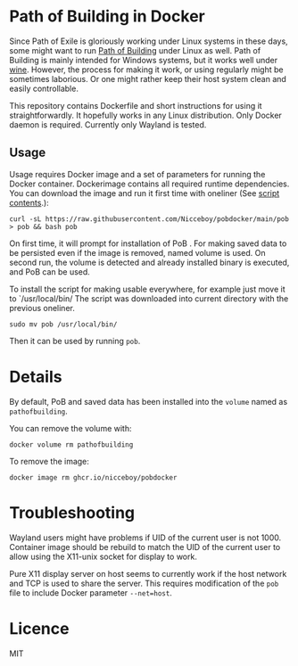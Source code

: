 # Path of Building in Docker

Since Path of Exile is gloriously working under Linux systems in these days, some might want to run [Path of Building](https://github.com/PathOfBuildingCommunity/PathOfBuilding) under Linux as well.
Path of Building is mainly intended for Windows systems, but it works well under [wine](https://www.winehq.org/).
However, the process for making it work, or using regularly might be sometimes laborious.
Or one might rather keep their host system clean and easily controllable.

This repository contains Dockerfile and short instructions for using it straightforwardly.
It hopefully works in any Linux distribution.
Only Docker daemon is required.
Currently only Wayland is tested.

## Usage

Usage requires Docker image and a set of parameters for running the Docker container.
Dockerimage contains all required runtime dependencies.
You can download the image and run it first time with oneliner (See [script contents](https://github.com/Nicceboy/pobdocker/blob/main/pob).):

```console
curl -sL https://raw.githubusercontent.com/Nicceboy/pobdocker/main/pob > pob && bash pob
```
On first time, it will prompt for installation of PoB .
For making saved data to be persisted even if the image is removed, named volume is used.
On second run, the volume is detected and already installed binary is executed, and PoB can be used.

To install the script for making usable everywhere, for example just move it to `/usr/local/bin/
The script was downloaded into current directory with the previous oneliner.

```console
sudo mv pob /usr/local/bin/
```

Then it can be used by running `pob`.

# Details

By default, PoB and saved data has been installed into the `volume` named as `pathofbuilding`.

You can remove the volume with:

```console
docker volume rm pathofbuilding
```

To remove the image:
```console
docker image rm ghcr.io/nicceboy/pobdocker
```

# Troubleshooting

Wayland users might have problems if UID of the current user is not 1000.
Container image should be rebuild to match the UID of the current user to allow using the X11-unix socket for display to work.

Pure X11 display server on host seems to currently work if the host network and TCP is used to share the server.
This requires modification of the `pob` file to include Docker parameter `--net=host`.

# Licence

MIT





